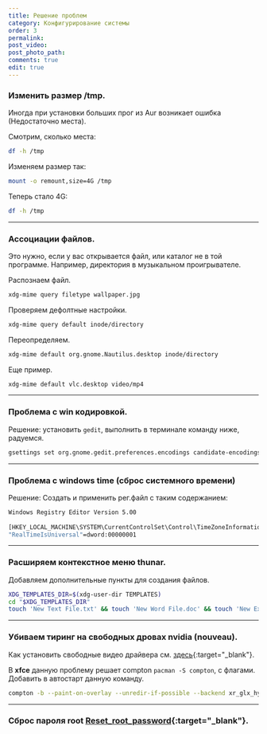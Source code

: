 ```yaml
---
title: Решение проблем
category: Конфигурирование системы
order: 3
permalink:
post_video: 
post_photo_path: 
comments: true
edit: true
---
```


### Изменить размер /tmp.

Иногда при установки больших прог из Aur возникает ошибка (Недостаточно места).

Смотрим, сколько места:

```bash
df -h /tmp
```

Изменяем размер так:

```bash
mount -o remount,size=4G /tmp
```

Теперь стало 4G:

```bash
df -h /tmp
```

---

### Ассоциации файлов.

Это нужно, если у вас открывается файл, или каталог не в той программе. Например, директория в музыкальном проигрывателе.

Распознаем файл.
```bash
xdg-mime query filetype wallpaper.jpg
```

Проверяем дефолтные настройки.
```bash
xdg-mime query default inode/directory
```

Переопределяем.
```bash
xdg-mime default org.gnome.Nautilus.desktop inode/directory
```

Еще пример.
```bash
xdg-mime default vlc.desktop video/mp4
```
---

### Проблема с win кодировкой.

Решение: установить `gedit`, выполнить в терминале команду ниже, радуемся.

```bash
gsettings set org.gnome.gedit.preferences.encodings candidate-encodings "['UTF-8', 'WINDOWS-1251', 'KOI8-R', 'CURRENT', 'ISO-8859-15', 'UTF-16']"
```
---

### Проблема с windows time (сброс системного времени)

Решение: Создать и применить рег.файл с таким содержанием:

```bash
Windows Registry Editor Version 5.00 
 
[HKEY_LOCAL_MACHINE\SYSTEM\CurrentControlSet\Control\TimeZoneInformation] 
"RealTimeIsUniversal"=dword:00000001
```
---

### Расширяем контекстное меню thunar.

Добавляем дополнительные пункты для создания файлов.

```bash
XDG_TEMPLATES_DIR=$(xdg-user-dir TEMPLATES)
cd "$XDG_TEMPLATES_DIR"
touch 'New Text File.txt' && touch 'New Word File.doc' && touch 'New Excel Spreadsheet.xls'
```
---

### Убиваем тиринг на свободных дровах nvidia (nouveau).

Как установить свободные видео драйвера см. [здесь](https://wiki.archlinux.org/index.php/Nouveau){:target="_blank"}.

В **xfce** данную проблему решает compton `pacman -S compton`, с флагами. Добавить в автостарт данную команду.
```bash
compton -b --paint-on-overlay --unredir-if-possible --backend xr_glx_hybrid --vsync drm --glx-swap-method -1 --glx-no-stencil
```

---

### Сброс пароля root [Reset_root_password](https://wiki.archlinux.org/index.php/Reset_root_password_(%D0%A0%D1%83%D1%81%D1%81%D0%BA%D0%B8%D0%B9)){:target="_blank"}.
